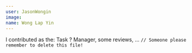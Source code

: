 ```yaml
---
user: JasonWongin
image: 
name: Wong Lap Yin
---
```

I contributed as the: Task ? Manager, some reviews, ... `// Someone please remember to delete this file!`

<!-- 
Note: Please put down your own information, and register your real contribution
-->
